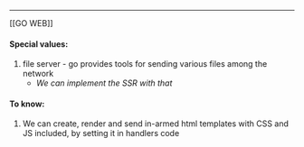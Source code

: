 ***
[[GO WEB]]
#### Special values:
1. file server - go provides tools for sending various files among the network
	- *We can implement the SSR with that*

#### To know:
1. We can create, render and send in-armed html templates with CSS and JS included, by setting it in handlers code 